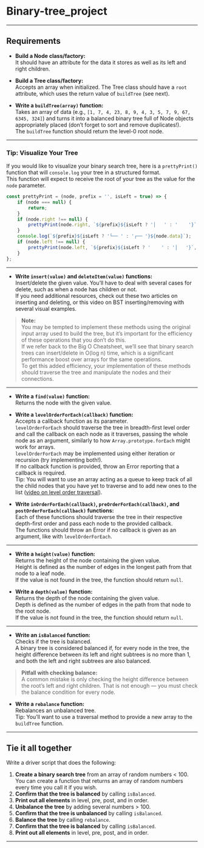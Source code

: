 # Binary-tree_project

---

## Requirements

- **Build a Node class/factory:**  
    It should have an attribute for the data it stores as well as its left and right children.

- **Build a Tree class/factory:**  
    Accepts an array when initialized. The Tree class should have a `root` attribute, which uses the return value of `buildTree` (see next).

- **Write a `buildTree(array)` function:**  
    Takes an array of data (e.g., `[1, 7, 4, 23, 8, 9, 4, 3, 5, 7, 9, 67, 6345, 324]`) and turns it into a balanced binary tree full of Node objects appropriately placed (don’t forget to sort and remove duplicates!).  
    The `buildTree` function should return the level-0 root node.

---

### Tip: Visualize Your Tree

If you would like to visualize your binary search tree, here is a `prettyPrint()` function that will `console.log` your tree in a structured format.  
This function will expect to receive the root of your tree as the value for the `node` parameter.

```js
const prettyPrint = (node, prefix = '', isLeft = true) => {
    if (node === null) {
        return;
    }
    if (node.right !== null) {
        prettyPrint(node.right, `${prefix}${isLeft ? '│   ' : '    '}`, false);
    }
    console.log(`${prefix}${isLeft ? '└── ' : '┌── '}${node.data}`);
    if (node.left !== null) {
        prettyPrint(node.left, `${prefix}${isLeft ? '    ' : '│   '}`, true);
    }
};
```

---

- **Write `insert(value)` and `deleteItem(value)` functions:**  
    Insert/delete the given value. You’ll have to deal with several cases for delete, such as when a node has children or not.  
    If you need additional resources, check out these two articles on inserting and deleting, or this video on BST inserting/removing with several visual examples.

> **Note:**  
> You may be tempted to implement these methods using the original input array used to build the tree, but it’s important for the efficiency of these operations that you don’t do this.  
> If we refer back to the Big O Cheatsheet, we’ll see that binary search trees can insert/delete in O(log n) time, which is a significant performance boost over arrays for the same operations.  
> To get this added efficiency, your implementation of these methods should traverse the tree and manipulate the nodes and their connections.

---

- **Write a `find(value)` function:**  
    Returns the node with the given value.

- **Write a `levelOrderForEach(callback)` function:**  
    Accepts a callback function as its parameter.  
    `levelOrderForEach` should traverse the tree in breadth-first level order and call the callback on each node as it traverses, passing the whole node as an argument, similarly to how `Array.prototype.forEach` might work for arrays.  
    `levelOrderForEach` may be implemented using either iteration or recursion (try implementing both!).  
    If no callback function is provided, throw an Error reporting that a callback is required.  
    Tip: You will want to use an array acting as a queue to keep track of all the child nodes that you have yet to traverse and to add new ones to the list ([video on level order traversal](#)).

- **Write `inOrderForEach(callback)`, `preOrderForEach(callback)`, and `postOrderForEach(callback)` functions:**  
    Each of these functions should traverse the tree in their respective depth-first order and pass each node to the provided callback.  
    The functions should throw an Error if no callback is given as an argument, like with `levelOrderForEach`.  
   
---

- **Write a `height(value)` function:**  
    Returns the height of the node containing the given value.  
    Height is defined as the number of edges in the longest path from that node to a leaf node.  
    If the value is not found in the tree, the function should return `null`.

- **Write a `depth(value)` function:**  
    Returns the depth of the node containing the given value.  
    Depth is defined as the number of edges in the path from that node to the root node.  
    If the value is not found in the tree, the function should return `null`.

---

- **Write an `isBalanced` function:**  
    Checks if the tree is balanced.  
    A binary tree is considered balanced if, for every node in the tree, the height difference between its left and right subtrees is no more than 1, and both the left and right subtrees are also balanced.

> **Pitfall with checking balance:**  
> A common mistake is only checking the height difference between the root’s left and right children. That is not enough — you must check the balance condition for every node.

- **Write a `rebalance` function:**  
    Rebalances an unbalanced tree.  
    Tip: You’ll want to use a traversal method to provide a new array to the `buildTree` function.

---

## Tie it all together

Write a driver script that does the following:

1. **Create a binary search tree** from an array of random numbers < 100.  
     You can create a function that returns an array of random numbers every time you call it if you wish.
2. **Confirm that the tree is balanced** by calling `isBalanced`.
3. **Print out all elements** in level, pre, post, and in order.
4. **Unbalance the tree** by adding several numbers > 100.
5. **Confirm that the tree is unbalanced** by calling `isBalanced`.
6. **Balance the tree** by calling `rebalance`.
7. **Confirm that the tree is balanced** by calling `isBalanced`.
8. **Print out all elements** in level, pre, post, and in order.

---